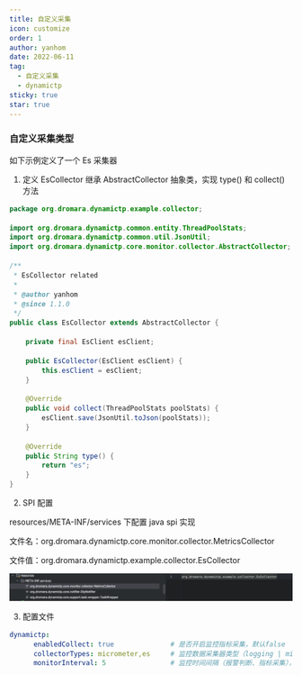```yaml
---
title: 自定义采集
icon: customize
order: 1
author: yanhom
date: 2022-06-11
tag:
  - 自定义采集
  - dynamictp
sticky: true
star: true
---
```


### 自定义采集类型

如下示例定义了一个 Es 采集器

1. 定义 EsCollector 继承 AbstractCollector 抽象类，实现 type() 和 collect() 方法

```java
package org.dromara.dynamictp.example.collector;

import org.dromara.dynamictp.common.entity.ThreadPoolStats;
import org.dromara.dynamictp.common.util.JsonUtil;
import org.dromara.dynamictp.core.monitor.collector.AbstractCollector;

/**
 * EsCollector related
 *
 * @author yanhom
 * @since 1.1.0
 */
public class EsCollector extends AbstractCollector {

    private final EsClient esClient;

    public EsCollector(EsClient esClient) {
        this.esClient = esClient;
    }

    @Override
    public void collect(ThreadPoolStats poolStats) {
        esClient.save(JsonUtil.toJson(poolStats));
    }

    @Override
    public String type() {
        return "es";
    }
}
```

2. SPI 配置

resources/META-INF/services 下配置 java spi 实现

文件名：org.dromara.dynamictp.core.monitor.collector.MetricsCollector

文件值：org.dromara.dynamictp.example.collector.EsCollector

![图片.png](/images/dynamictp/spi-collector.png)

3. 配置文件

```yaml
dynamictp:
      enabledCollect: true              # 是否开启监控指标采集，默认false
      collectorTypes: micrometer,es     # 监控数据采集器类型（logging | micrometer | internal_logging | JMX），默认micrometer
      monitorInterval: 5                # 监控时间间隔（报警判断、指标采集），默认5s     
```
